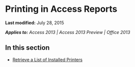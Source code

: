 
# Printing in Access Reports

 **Last modified:** July 28, 2015

 _**Applies to:** Access 2013 | Access 2013 Preview | Office 2013_

## In this section


-  [Retrieve a List of Installed Printers](e3162c3e-6b5b-77c3-32f9-1fdfa64cdefc.md)
    
